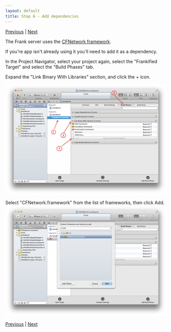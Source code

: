 ```yaml
---
layout: default
title: Step 6 - Add dependencies
---
```

[Previous](installation-step5.html) | [Next](installation-step7.html) 

The Frank server uses the
[CFNetwork framework](https://developer.apple.com/library/mac/#documentation/Networking/Conceptual/CFNetwork/Introduction/Introduction.html). 

If you're app isn't already using it you'll need to add it as a dependency. 

In the Project Navigator, select your project again, select the
"Frankified Target" and select the "Build Phases" tab. 

Expand the "Link Binary With Libraries" section, and click the + icon. 

![XCode Build Phases Tab](./images/screenshots/xcode-build-phases-tab.png)

Select "CFNetwork.framework" from the list of frameworks, then click
Add. 
![Add CFNetwork Framework](./images/screenshots/xcode-add-cfnetwork.png)


[Previous](installation-step5.html) | [Next](installation-step7.html) 
